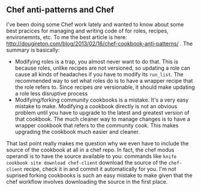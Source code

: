 ## Chef anti-patterns and Chef

I've been doing some Chef work lately and wanted to know about some best pracices for managing and writing code of for roles, recipes, environemnts, etc. To me the best article is here: http://dougireton.com/blog/2013/02/16/chef-cookbook-anti-patterns/ . The summary is basically:
- Modifying roles is a trap, you almost never want to do that. This is because roles, unlike recipes are not versioned, so updating a role can cause all kinds of headaches if you have to modify its `run_list`. The recommended way to set what roles do is to have a wrapper recipe that the role refers to. Since recipes *are* versionable, it should make updating a role less disruptive process
- Modifying/forking community cookbooks is a mistake. It's a very easy mistake to make. Modifying a cookbook directly is not an obvious problem until you have to upgrade to the latest and greatest version of that cookbook. The much cleaner way to manage changes is to have a wrapper cookbook that refers to the community cook. This makes upgrading the cookbook much easier and cleaner.

That last point really makes me question why we even have to include the source of the cookbook at all in a chef repo. In fact, the chef modus operandi is to have the source available to you: commands like `knife cookbook site download chef-client` download the source of the `chef-client` recipe, check it in and commit it automatically for you. I'm not suprised forking cookbooks is such an easy mistake to make given that the chef workflow involves downloading the source in the first place.
